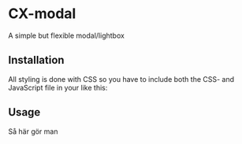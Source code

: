# CX-modal
A simple but flexible modal/lightbox


## Installation
All styling is done with CSS so you have to include both the CSS- and JavaScript file in your <head> like this:
  
  <link rel="stylesheet" href="cxmodal/cxmodal.min.css">
  <script src="cxmodal/cxmodal.min.js"></script>


## Usage
Så här gör man

